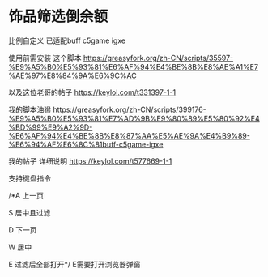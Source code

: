 # 饰品筛选倒余额

比例自定义 已适配buff c5game igxe

使用前需安装 这个脚本 https://greasyfork.org/zh-CN/scripts/35597-%E9%A5%B0%E5%93%81%E6%AF%94%E4%BE%8B%E8%AE%A1%E7%AE%97%E8%84%9A%E6%9C%AC

以及这位老哥的帖子  https://keylol.com/t331397-1-1

我的脚本油猴 https://greasyfork.org/zh-CN/scripts/399176-%E9%A5%B0%E5%93%81%E7%AD%9B%E9%80%89%E5%80%92%E4%BD%99%E9%A2%9D-%E6%AF%94%E4%BE%8B%E8%87%AA%E5%AE%9A%E4%B9%89-%E6%94%AF%E6%8C%81buff-c5game-igxe

我的帖子 详细说明 https://keylol.com/t577669-1-1

支持键盘指令

/*A 上一页

S 居中且过滤

D 下一页

W 居中

E 过滤后全部打开*/ E需要打开浏览器弹窗

